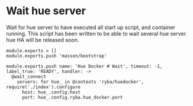 
# Wait hue server

Wait for hue server to have executed all start up script, and container running.
This script has been written to be able to wait several hue server. hue HA will
be released soon.

    module.exports = []
    module.exports.push 'masson/bootstrap'

    module.exports.push name: 'Hue Docker # Wait', timeout: -1, label_true: 'READY', handler: ->
      @wait_connect
        servers: for hue_ in @contexts 'ryba/huedocker', require('./index').configure
          host: hue_.config.host
          port: hue_.config.ryba.hue_docker.port
